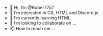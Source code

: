 - 👋 Hi, I’m @Bober7757
- 👀 I’m interested in C#, HTML and Discord.js
- 🌱 I’m currently learning HTML
- 💞️ I’m looking to collaborate on ...
- 📫 How to reach me ...

<!---
Bober7757/Bober7757 is a ✨ special ✨ repository because its `README.md` (this file) appears on your GitHub profile.
You can click the Preview link to take a look at your changes.
--->
